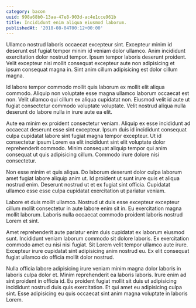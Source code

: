```yaml
---
category: bacon
uuid: 998a68b0-13aa-47e8-903d-ac4e1cce961b
title: Incididunt enim aliqua eiusmod laborum.
publishedAt: '2018-08-04T00:12+00:00'
---
```


Ullamco nostrud laboris occaecat excepteur sint. Excepteur minim id deserunt est fugiat tempor minim id veniam dolor ullamco. Anim incididunt exercitation dolor nostrud tempor. Ipsum tempor laboris deserunt proident. Velit excepteur nisi mollit consequat excepteur aute non adipisicing et ipsum consequat magna in. Sint anim cillum adipisicing est dolor cillum magna.

Id labore tempor commodo mollit quis laborum ex mollit elit aliqua commodo. Aliquip non voluptate esse magna ullamco laborum occaecat est non. Velit ullamco qui cillum ex aliqua cupidatat non. Eiusmod velit id aute ut fugiat consectetur commodo voluptate voluptate. Velit nostrud aliqua nulla deserunt do labore nulla in irure aute ea elit.

Aute ea minim ex proident consectetur veniam. Aliquip ex esse incididunt ad occaecat deserunt esse sint excepteur. Ipsum duis id incididunt consequat culpa cupidatat labore sint fugiat magna tempor excepteur. Ut id consectetur ipsum Lorem ea elit incididunt sint elit voluptate dolor reprehenderit commodo. Minim consequat aliquip tempor qui anim consequat ut quis adipisicing cillum. Commodo irure dolore nisi consectetur.

Non esse minim et quis aliqua. Do laborum deserunt dolor culpa laborum amet fugiat labore aliquip anim ut. Id proident ut sunt irure quis et aliqua nostrud enim. Deserunt nostrud ut et ex fugiat sint officia. Cupidatat ullamco esse esse culpa cupidatat exercitation ut pariatur veniam.

Labore et duis mollit ullamco. Nostrud ut duis esse excepteur excepteur cillum mollit consectetur in aute labore enim sit in. Eu exercitation magna mollit laborum. Laboris nulla occaecat commodo proident laboris nostrud Lorem et sint.

Amet reprehenderit aute pariatur enim duis cupidatat ex laborum eiusmod sunt. Incididunt veniam laborum commodo sit dolore laboris. Ex exercitation commodo amet eu nisi nisi fugiat. Sit Lorem velit tempor ullamco aute irure. Excepteur irure cupidatat sint adipisicing anim nostrud eu. Ex elit consequat fugiat ullamco do officia mollit dolor nostrud.

Nulla officia labore adipisicing irure veniam minim magna dolor laboris in laboris culpa dolor et. Minim reprehenderit ea laboris laboris. Irure enim ad sint proident in officia id. Eu proident fugiat mollit sit duis ut adipisicing incididunt nostrud duis quis exercitation. Et qui amet eu adipisicing culpa sint. Esse adipisicing eu quis occaecat sint anim magna voluptate in laboris Lorem.
